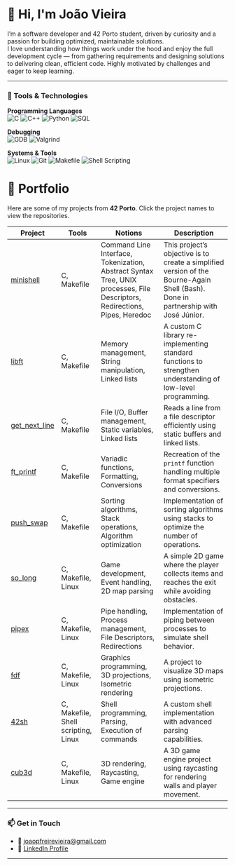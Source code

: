 # 👋 Hi, I'm João Vieira

I’m a software developer and 42 Porto student, driven by curiosity and a passion for building optimized, maintainable solutions.  
I love understanding how things work under the hood and enjoy the full development cycle — from gathering requirements and designing solutions to delivering clean, efficient code.
Highly motivated by challenges and eager to keep learning.

---

### 🧰 Tools & Technologies

**Programming Languages**  
![C](https://img.shields.io/badge/-C-00599C?logo=c&logoColor=white&style=flat)
![C++](https://img.shields.io/badge/-C++-00599C?logo=cplusplus&logoColor=white&style=flat)
![Python](https://img.shields.io/badge/-Python-3776AB?logo=python&logoColor=white&style=flat)
![SQL](https://img.shields.io/badge/-SQL-4479A1?logo=postgresql&logoColor=white&style=flat)

**Debugging**  
![GDB](https://img.shields.io/badge/-GDB-FF6F00?style=flat)
![Valgrind](https://img.shields.io/badge/-Valgrind-4E9A06?style=flat)

**Systems & Tools**  
![Linux](https://img.shields.io/badge/-Linux-FCC624?logo=linux&logoColor=black&style=flat)
![Git](https://img.shields.io/badge/-Git-F05032?logo=git&logoColor=white&style=flat)
![Makefile](https://img.shields.io/badge/-Makefile-6C757D?style=flat)
![Shell Scripting](https://img.shields.io/badge/-Shell%20Scripting-121011?logo=gnu-bash&logoColor=white&style=flat)

# 👋 Portfolio

Here are some of my projects from **42 Porto**. Click the project names to view the repositories.

| Project | Tools | Notions | Description |
|---------|-------|---------|-------------|
| [minishell](https://github.com/jvieira96/42_minishell) | C, Makefile | Command Line Interface, Tokenization, Abstract Syntax Tree, UNIX processes, File Descriptors, Redirections, Pipes, Heredoc | This project’s objective is to create a simplified version of the Bourne-Again Shell (Bash). Done in partnership with José Júnior. |
| [libft](https://github.com/jvieira96/42_libft) | C, Makefile | Memory management, String manipulation, Linked lists | A custom C library re-implementing standard functions to strengthen understanding of low-level programming. |
| [get_next_line](https://github.com/jvieira96/42_get_next_line_with_list) | C, Makefile | File I/O, Buffer management, Static variables, Linked lists | Reads a line from a file descriptor efficiently using static buffers and linked lists. |
| [ft_printf](https://github.com/jvieira96/42_ft_printf) | C, Makefile | Variadic functions, Formatting, Conversions | Recreation of the `printf` function handling multiple format specifiers and conversions. |
| [push_swap](https://github.com/jvieira96/42_push_swap) | C, Makefile | Sorting algorithms, Stack operations, Algorithm optimization | Implementation of sorting algorithms using stacks to optimize the number of operations. |
| [so_long](https://github.com/jvieira96/42_so_long) | C, Makefile, Linux | Game development, Event handling, 2D map parsing | A simple 2D game where the player collects items and reaches the exit while avoiding obstacles. |
| [pipex](https://github.com/jvieira96/42_pipex) | C, Makefile, Linux | Pipe handling, Process management, File Descriptors, Redirections | Implementation of piping between processes to simulate shell behavior. |
| [fdf](https://github.com/jvieira96/42_fdf) | C, Makefile, Linux | Graphics programming, 3D projections, Isometric rendering | A project to visualize 3D maps using isometric projections. |
| [42sh](https://github.com/jvieira96/42_42sh) | C, Makefile, Shell scripting, Linux | Shell programming, Parsing, Execution of commands | A custom shell implementation with advanced parsing capabilities. |
| [cub3d](https://github.com/jvieira96/42_cub3d) | C, Makefile, Linux | 3D rendering, Raycasting, Game engine | A 3D game engine project using raycasting for rendering walls and player movement. |



---

### 📫 Get in Touch
- 📧 joaopfreirevieira@gmail.com 
- 💼 [LinkedIn Profile](https://linkedin.com/in/jvieira96)  

---
